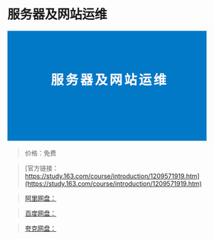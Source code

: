 # 服务器及网站运维

![img](../../../assets/study163/free/034238731c664c8998cab15ccb45d7aa.jpg)

> 价格：免费

> [官方链接：https://study.163.com/course/introduction/1209571919.htm](https://study.163.com/course/introduction/1209571919.htm)

> [阿里网盘：]()

> [百度网盘：]()

> [夸克网盘：]()
